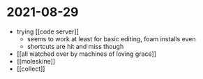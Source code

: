 # 2021-08-29

- trying [[code server]]
  - seems to work at least for basic editing, foam installs even
  - shortcuts are hit and miss though
- [[all watched over by machines of loving grace]]
- [[moleskine]]
- [[collect]]